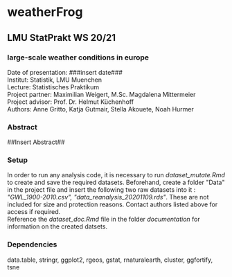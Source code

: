 # weatherFrog
## LMU StatPrakt WS 20/21
### large-scale weather conditions in europe

Date of presentation: ###insert date###  
Institut: Statistik, LMU Muenchen  
Lecture: Statistisches Praktikum  
Project partner: Maximilian Weigert, M.Sc. Magdalena Mittermeier  
Project advisor: Prof. Dr. Helmut Küchenhoff  
Authors: Anne Gritto, Katja Gutmair, Stella Akouete, Noah Hurmer


### Abstract

##Insert Abstract##


### Setup

In order to run any analysis code, it is necessary to run *dataset_mutate.Rmd* to create and save the required datasets. Beforehand, create a folder "Data" in the project file and insert the following two raw datasets into it : *"GWL_1900-2010.csv", "data_reanalysis_20201109.rds"*. These are not included for size and protection reasons. Contact authors listed above for access if required.  
  Reference the *dataset_doc.Rmd* file in the folder *documentation* for information on the created datsets.


### Dependencies

data.table, stringr, ggplot2, rgeos, gstat, rnaturalearth, cluster, ggfortify, tsne
